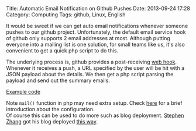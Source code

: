 Title: Automatic Email Notification on Github Pushes 
Date: 2013-09-24 17:28
Category: Computing
Tags: github, Linux, English

It would be sweet if we can get auto email notifications whenever someone pushes to our github project.
Unfortunately, the default email service hook of github only supports 2 email addresses at most. 
Although putting everyone into a mailing list is one solution, for small teams like us, it's also convenient to get a quick php script to do this.

The underlying process is, github provides a post-receiving [web hook](https://help.github.com/articles/post-receive-hooks). 
Whenever it receives a push, a URL specified by the user will be hit with a JSON payload about the details.
We then get a php script parsing the payload and send out the summary emails.

[Example code](https://gist.github.com/grapeot/6692145)

Note `mail()` function in php may need extra setup.
Check [here](http://grapeot.me/sending-emails-from-cygwin.html) for a brief introduction about the configuration.  
Of course this can be used to do more such as blog deployment.
[Stephen Zhang](https://github.com/StephenPCG) got his blog deployed [this way](https://github.com/StephenPCG/onebitbug.me/blob/master/cgi-bin/update.cgi).
